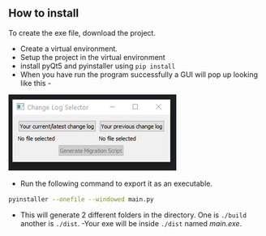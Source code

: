 
## How to install

To create the exe file, download the project. 

- Create a virtual environment. 
- Setup the project in the virtual environment
- install pyQt5 and pyinstaller using `pip install`
- When you have run the program successfully a GUI will pop up looking like this - 

![App Screenshot](https://github.com/sakibesrat71/auto-db-migrator/blob/main/ss.png)

- Run the following command to export it as an executable. 
```bash
pyinstaller --onefile --windowed main.py
```
- This will generate 2 different folders in the directory. One is `./build` another is `./dist`.
-Your exe will be inside `./dist` named *main.exe*.
